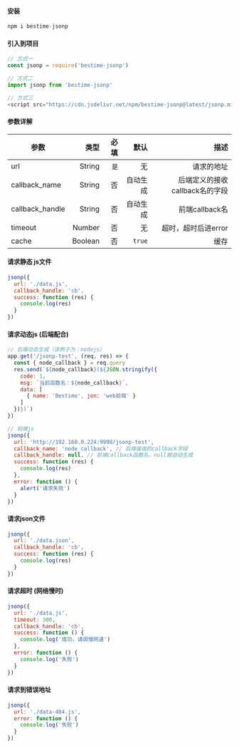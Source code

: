 #### 安装
```javascript
npm i bestime-jsonp
```

#### 引入到项目
```javascript
// 方式一
const jsonp = require('bestime-jsonp')

// 方式二
import jsonp from 'bestime-jsonp'

// 方式三
<script src="https://cdn.jsdelivr.net/npm/bestime-jsonp@latest/jsonp.min.js"></script>
```


#### 参数详解

|       参数      |   类型  |  必填   | 默认 |描述 |
| ------------    | -----:  | -----:  | -----:  | -----:  |
| url             | String  | `是` |    无   | 请求的地址   |
| callback_name   | String  |  否  | 自动生成 |后端定义的接收callback名的字段   |
| callback_handle | String  |  否  | 自动生成 |前端callback名   |
| timeout         | Number  |  否  |    无   |超时，超时后进error   |
| cache           | Boolean |  否  | `true`  | 缓存 |



#### 请求静态 js文件
```javascript
jsonp({
  url: './data.js',
  callback_handle: 'cb',
  success: function (res) {
    console.log(res)
  }
})
```

#### 请求动态js (后端配合)
```javascript
// 后端动态生成（该例子为：nodejs）
app.get('/jsonp-test', (req, res) => {
  const { node_callback } = req.query
  res.send(`${node_callback}(${JSON.stringify({
    code: 1,
    msg: `当前函数名：${node_callback}`,
    data: [
      { name: 'Bestime', jon: 'web前端' }
    ]
  })})`)
})
```
```javascript
// 前端js
jsonp({
  url: 'http://192.168.0.224:9998/jsonp-test',
  callback_name: 'node_callback', // 后端接收的callback字段
  callback_handle: null, // 前端callback函数名，null就自动生成
  success: function (res) {
    console.log(res)
  },
  error: function () {
    alert('请求失败')
  }
})
```

#### 请求json文件
```javascript
jsonp({
  url: './data.json',
  callback_handle: 'cb',
  success: function (res) {
    console.log(res)
  }
})
```

#### 请求超时 (网络慢时)
```javascript
jsonp({
  url: './data.js',
  timeout: 300,
  callback_handle: 'cb',
  success: function () {
    console.log('成功，请调慢网速')
  },
  error: function () {
    console.log('失败')
  }
})
```

#### 请求到错误地址
```javascript
jsonp({
  url: './data-404.js',
  error: function () {
    console.log('失败')
  }
})
```